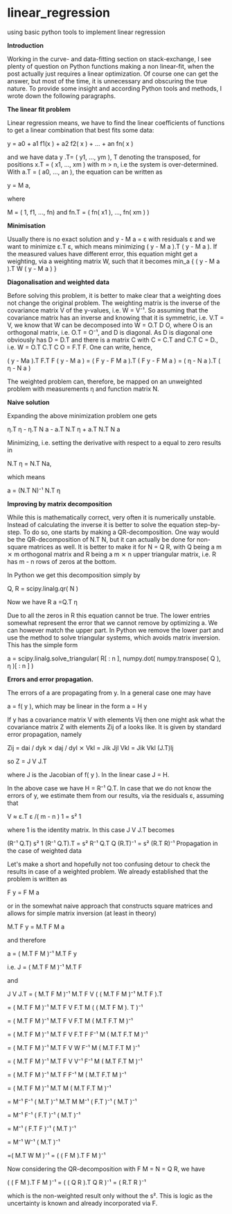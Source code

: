 # linear_regression
using basic python tools to implement linear regression

**Introduction**

Working in the curve- and data-fitting section on stack-exchange, I see 
plenty of question on Python functions making a non linear-fit, when 
the post actually just requires a linear optimization. Of course one 
can get the answer, but most of the time, it is unnecessary and 
obscuring the true nature. To provide some insight and according 
Python tools and methods, I wrote down the following paragraphs.

**The linear fit problem**

Linear regression means, we have to find the linear coefficients of 
functions to get a linear combination that best fits some data:

y = a0 + a1 f1(x ) + a2 f2( x ) + ... + an fn( x )

and we have data y .T= ( y1, ..., ym ), T denoting the transposed,
for positions x.T = ( x1, ..., xm ) with m > n, i.e the system is 
over-determined. With a.T = ( a0, ..., an ), the equation can be 
written as

y = M a,

where

M = ( 1, f1, ..., fn) and fn.T = ( fn( x1 ), ..., fn( xm ) )

**Minimisation**

Usually there is no exact solution and y - M a = ε with residuals ε 
and we want to minimize ε.T ε, which means minimizing 
( y - M a ).T ( y - M a ). If the measured values have different error, 
this equation might get a weighting, via a weighting matrix W, such 
that it becomes min_a { ( y - M a ).T W ( y - M a ) }

**Diagonalisation and weighted data**

Before solving this problem, it is better to make clear that a 
weighting does not change the original problem. The weighting matrix 
is the inverse of the covariance matrix V of the y-values, 
i.e. W = V⁻¹. So assuming that the covariance matrix has an inverse 
and knowing that it is symmetric, i.e. V.T = V, we know that W can be 
decomposed into W = O.T D O, where O is an orthogonal matrix,
i.e. O.T = O⁻¹, and D is diagonal. As D is diagonal one obviously has
D = D.T and there is a matrix C with C = C.T and C.T C = D.,
i.e. W = O.T C.T C O = F.T F. One can write, hence,

( y - Ma ).T F.T F ( y - M a ) 
    = ( F y - F M a ).T ( F y - F M a )
    = ( η - N a ).T ( η - N a )

The weighted problem can, therefore, be mapped on an unweighted problem
with measurements η and function matrix N.

**Naive solution**

Expanding the above minimization problem one gets

η.T η - η.T N a - a.T N.T η + a.T N.T N a

Minimizing, i.e. setting the derivative with respect to a equal to 
zero results in

N.T η = N.T Na,

which means

a = (N.T N)⁻¹ N.T η

**Improving by matrix decomposition**

While this is mathematically correct, very often it is numerically 
unstable. Instead of calculating the inverse it is better to solve the
equation step-by-step. To do so, one starts by making a
QR-decomposition. One way would be the QR-decomposition of N.T N,
but it can actually be done for non-square matrices as well. It is
better to make it for N = Q R, with Q being a m ⨯ m orthogonal matrix
and R being a m ⨯ n upper triangular matrix, i.e. R has m - n rows of
zeros at the bottom.

In Python we get this decomposition simply by

Q, R = scipy.linalg.qr( N )

Now we have R a =Q.T η

Due to all the zeros in R this equation cannot be true. The lower
entries somewhat represent the error that we cannot remove by
optimizing a. We can however match the upper part. In Python we remove
the lower part and use the method to solve triangular systems, which
avoids matrix inversion. This has the simple form

a = scipy.linalg.solve_triangular(
    R[ : n ], 
    numpy.dot( numpy.transpose( Q ), η )[ : n ]
)

**Errors and error propagation.**

The errors of a are propagating from y. In a general case one may have

a = f( y ), which may be linear in the form a = H y

If y has a covariance matrix V with elements Vij then one might ask
what the covariance matrix Z with elements Zij of a looks like.
It is given by standard error propagation, namely

Zij = dai / dyk ⨯ daj / dyl ⨯ Vkl = Jik Jjl Vkl = Jik Vkl (J.T)lj

so Z = J V J.T

where J is the Jacobian of f( y ). In the linear case J = H.

In the above case we have H = R⁻¹ Q.T. In case that we do not know
the errors of y, we estimate them from our results, via the
residuals ε, assuming that

V ≈ ε.T ε /( m - n ) 1 = s² 1

where 1 is the identity matrix. In this case J V J.T becomes

(R⁻¹ Q.T) s² 1 (R⁻¹ Q.T).T = s² R⁻¹ Q.T Q (R.T)⁻¹ = s² (R.T R)⁻¹
Propagation in the case of weighted data

Let's make a short and hopefully not too confusing detour to check the
results in case of a weighted problem. We already established that the
problem is written as

F y = F M a

or in the somewhat naive approach that constructs square matrices and
allows for simple matrix inversion (at least in theory)

M.T F y = M.T F M a

and therefore

a = ( M.T F M )⁻¹ M.T F y

i.e. J = ( M.T F M )⁻¹ M.T F

and

J V J.T = ( M.T F M )⁻¹ M.T F V ( ( M.T F M )⁻¹ M.T F ).T

= ( M.T F M )⁻¹ M.T F V F.T M ( ( M.T F M ). T )⁻¹

= ( M.T F M )⁻¹ M.T F V F.T M ( M.T F.T M )⁻¹

= ( M.T F M )⁻¹ M.T F V F.T F F⁻¹ M ( M.T F.T M )⁻¹

= ( M.T F M )⁻¹ M.T F V W F⁻¹ M ( M.T F.T M )⁻¹

= ( M.T F M )⁻¹ M.T F V V⁻¹ F⁻¹ M ( M.T F.T M )⁻¹

= ( M.T F M )⁻¹ M.T F F⁻¹ M ( M.T F.T M )⁻¹

= ( M.T F M )⁻¹ M.T M ( M.T F.T M )⁻¹

= M⁻¹ F⁻¹ ( M.T )⁻¹ M.T M M⁻¹ ( F.T )⁻¹ ( M.T )⁻¹

= M⁻¹ F⁻¹ ( F.T )⁻¹ ( M.T )⁻¹

= M⁻¹ ( F.T F )⁻¹ ( M.T )⁻¹

= M⁻¹ W⁻¹ ( M.T )⁻¹

=( M.T W M )⁻¹ = ( ( F M ).T F M )⁻¹

Now considering the QR-decomposition with F M = N = Q R, we have

( ( F M ).T F M )⁻¹ = ( ( Q R ).T Q R )⁻¹ = ( R.T R )⁻¹

which is the non-weighted result only without the s². This is logic
as the uncertainty is known and already incorporated via F.
